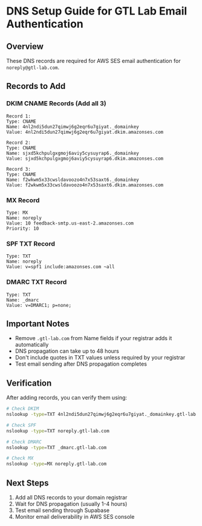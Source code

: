 # DNS Setup Guide for GTL Lab Email Authentication

## Overview
These DNS records are required for AWS SES email authentication for `noreply@gtl-lab.com`.

## Records to Add

### DKIM CNAME Records (Add all 3)
```
Record 1:
Type: CNAME
Name: 4nl2ndi5dun27qimwj6g2eqr6u7giyat._domainkey
Value: 4nl2ndi5dun27qimwj6g2eqr6u7giyat.dkim.amazonses.com

Record 2:
Type: CNAME
Name: sjxd5kchpulgxgmoj6aviy5cysuyrap6._domainkey
Value: sjxd5kchpulgxgmoj6aviy5cysuyrap6.dkim.amazonses.com

Record 3:
Type: CNAME
Name: f2wkwm5x33cwsldavoozo4n7x53saxt6._domainkey
Value: f2wkwm5x33cwsldavoozo4n7x53saxt6.dkim.amazonses.com
```

### MX Record
```
Type: MX
Name: noreply
Value: 10 feedback-smtp.us-east-2.amazonses.com
Priority: 10
```

### SPF TXT Record
```
Type: TXT
Name: noreply
Value: v=spf1 include:amazonses.com ~all
```

### DMARC TXT Record
```
Type: TXT
Name: _dmarc
Value: v=DMARC1; p=none;
```

## Important Notes
- Remove `.gtl-lab.com` from Name fields if your registrar adds it automatically
- DNS propagation can take up to 48 hours
- Don't include quotes in TXT values unless required by your registrar
- Test email sending after DNS propagation completes

## Verification
After adding records, you can verify them using:
```bash
# Check DKIM
nslookup -type=TXT 4nl2ndi5dun27qimwj6g2eqr6u7giyat._domainkey.gtl-lab.com

# Check SPF
nslookup -type=TXT noreply.gtl-lab.com

# Check DMARC
nslookup -type=TXT _dmarc.gtl-lab.com

# Check MX
nslookup -type=MX noreply.gtl-lab.com
```

## Next Steps
1. Add all DNS records to your domain registrar
2. Wait for DNS propagation (usually 1-4 hours)
3. Test email sending through Supabase
4. Monitor email deliverability in AWS SES console 